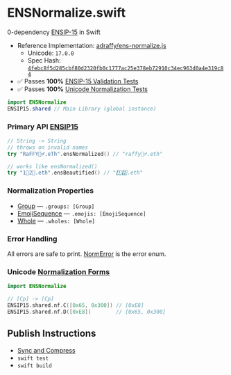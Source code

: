 # ENSNormalize.swift
0-dependency [ENSIP-15](https://docs.ens.domains/ensip/15) in Swift

* Reference Implementation: [adraffy/ens-normalize.js](https://github.com/adraffy/ens-normalize.js)
	* Unicode: `17.0.0`
	* Spec Hash: [`4febc8f5d285cbf80d2320fb0c1777ac25e378eb72910c34ec963d0a4e319c84`](https://github.com/adraffy/ens-normalize.js/blob/main/derive/output/spec.json)
* ✅️ Passes **100%** [ENSIP-15 Validation Tests](https://github.com/adraffy/ens-normalize.js/blob/main/validate/tests.json)
* ✅️ Passes **100%** [Unicode Normalization Tests](https://github.com/adraffy/ens-normalize.js/blob/main/derive/output/nf-tests.json)

```java
import ENSNormalize
ENSIP15.shared // Main Library (global instance)
```

### Primary API [ENSIP15](./Sources/ENSNormalize/ENSIP15.swift)

```Swift
// String -> String
// throws on invalid names
try "RaFFY🚴‍♂️.eTh".ensNormalized() // "raffy🚴‍♂.eth"

// works like ensNormalized()
try "1⃣2⃣.eth".ensBeautified() // "1️⃣2️⃣.eth"
```

### Normalization Properties

* [Group](./Sources/ENSNormalize/Group.swift) — `.groups: [Group]`
* [EmojiSequence](./Sources/ENSNormalize/EmojiSequence.swift) — `.emojis: [EmojiSequence]`
* [Whole](./Sources/ENSNormalize/Whole.swift) — `.wholes: [Whole]`

### Error Handling

All errors are safe to print. [NormError](./Sources/ENSNormalize/NormError.swift) is the error enum.

### Unicode [Normalization Forms](./Sources/ENSNormalize/NF.swift)

```Swift
import ENSNormalize

// [Cp] -> [Cp]
ENSIP15.shared.nf.C([0x65, 0x300]) // [0xE8]
ENSIP15.shared.nf.D([0xE8])        // [0x65, 0x300]
```

## Publish Instructions

* [Sync and Compress](./compress/)
* `swift test`
* `swift build`
